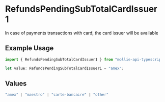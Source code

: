 # RefundsPendingSubTotalCardIssuer1

In case of payments transactions with card, the card issuer will be available

## Example Usage

```typescript
import { RefundsPendingSubTotalCardIssuer1 } from "mollie-api-typescript/models/operations";

let value: RefundsPendingSubTotalCardIssuer1 = "amex";
```

## Values

```typescript
"amex" | "maestro" | "carte-bancaire" | "other"
```